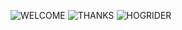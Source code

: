 ![WELCOME](https://media.discordapp.net/attachments/1134513701479776297/1192859683703226399/DungeonUnlimited1.jpg?ex=67659426&is=676442a6&hm=2740e93b815d0ed88678b4913c7ca12bd0659acac08705f252f3c5ec2536e9f9)
![THANKS](https://media.discordapp.net/attachments/1134513701479776297/1184607437563629739/thanksforplaying.jpg?ex=6765e126&is=67648fa6&hm=bf08de71caadac5bd69b787eaa9aacb066bbb717fd1a7e7ac6bd949103305162)
![HOGRIDER](https://media.discordapp.net/attachments/1134513701479776297/1136104024999989248/Havefun.jpg?ex=67656d13&is=67641b93&hm=0da9a52de20bb36dd7a78047edd72f3f198ef3cd6eddd566957a1de58b49b3f3)
